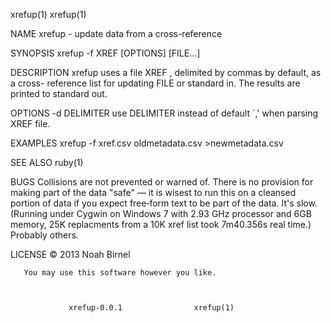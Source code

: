 xrefup(1)							     xrefup(1)



NAME
       xrefup - update data from a cross-reference

SYNOPSIS
       xrefup -f XREF [OPTIONS] [FILE...]

DESCRIPTION
       xrefup  uses  a file XREF , delimited by commas by default, as a cross-
       reference list for updating FILE	 or  standard  in.   The  results  are
       printed to standard out.

OPTIONS
       -d  DELIMITER  use  DELIMITER  instead of default `,' when parsing XREF
       file.

EXAMPLES
       xrefup -f xref.csv oldmetadata.csv >newmetadata.csv

SEE ALSO
       ruby(1)

BUGS
       Collisions are not prevented or warned of.  There is no	provision  for
       making part of the data "safe" — it is wisest to run this on a cleansed
       portion of data if you expect free‐form text to be part	of  the	 data.
       It's  slow.  (Running under Cygwin on Windows 7 with 2.93 GHz processor
       and 6GB memory, 25K replacments from a 10K  xref	 list  took  7m40.356s
       real time.)  Probably others.

LICENSE
       © 2013 Noah Birnel

       You may use this software however you like.



				 xrefup-0.0.1			     xrefup(1)

